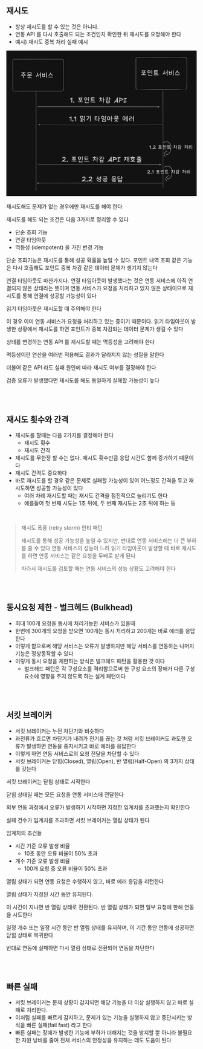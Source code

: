 ## 재시도

- 항상 재시도를 할 수 있는 것은 아니다.
- 연동 API 를 다시 호출해도 되는 조건인지 확인한 뒤 재시도를 요청해야 한다
- 예시) 재시도 중복 처리 실패 예시

![재시도_실패예시](./img/재시도_실패예시.png)

재시도해도 문제가 없는 경우에만 재시도를 해야 한다

재시도를 해도 되는 조건은 다음 3가지로 정리할 수 있다

- 단순 조회 기능
- 연결 타임아웃
- 멱등성 (idempotent) 을 가진 변경 기능

단순 조회기능은 재시도를 통해 성공 확률을 높일 수 있다.
포인트 내역 조회 같은 기능은 다시 호출해도 포인트 중복 차감 같은 데이터 문제가 생기지 않는다

연결 타임아웃도 마찬가지다.
연결 타임아웃이 발생했다는 것은 연동 서비스에 아직 연결되지 않은 상태라는 뜻이며 연동 서비스가 요청을 처리하고 있지 않은 상태이므로 재시도를 통해 연결에 성공할 가능성이 있다

읽기 타임아웃은 재시도할 때 주의해야 한다

이 경우 이미 연동 서비스가 요청을 처리하고 있는 중이기 때문이다.
읽기 타임아웃이 발생한 상황에서 재시도를 하면 포인트가 중복 차감되는 데이터 문제가 생길 수 있다

상태를 변경하는 연동 API 를 재시도할 때는 멱등성을 고려해야 한다

멱등성이란 연산을 여러번 적용해도 결과가 달라지지 않는 성질을 말한다

더불어 같은 API 라도 실패 원인에 따라 재시도 여부를 결정해야 한다

검증 오류가 발생했다면 재시도를 해도 동일하게 실패할 가능성이 높다

</br>
</br>

## 재시도 횟수와 간격

- 재시도를 할때는 다음 2가지를 결정해야 한다
  - 재시도 횟수
  - 재시도 간격
- 재시도를 무한정 할 수는 없다. 재시도 횟수만큼 응답 시간도 함께 증가하기 때문이다
- 재시도 간격도 중요하다
- 바로 재시도를 할 경우 같은 문제로 실패할 가능성이 있어 어느정도 간격을 두고 재시도하면 성공할 가능성이 있다
  - 여러 차례 재시도할 때는 재시도 간격을 점진적으로 늘리기도 한다
  - 예를들어 첫 번째 시도는 1초 뒤에, 두 번째 재시도는 2초 뒤에 하는 등

</br>

> 재시도 폭풍 (retry storm) 안티 패턴
>
> 재시도를 통해 성공 가능성을 높일 수 있지만, 반대로 연동 서비스에는 더 큰 부하를 줄 수 있다
> 연동 서비스의 성능이 느려 읽기 타임아웃이 발생할 때 바로 재시도를 하면 연동 서비스는 같은 요청을 두배로 받게 된다
>
> 따라서 재시도를 검토할 때는 연동 서비스의 성능 상황도 고려해야 한다

</br>
</br>

## 동시요청 제한 - 벌크헤드 (Bulkhead)

- 최대 100개 요청을 동시에 처리가능한 서비스가 있을때
- 한번에 300개의 요청을 받으면 100개는 동시 처리하고 200개는 바로 에러를 응답한다
- 이렇게 함으로써 해당 서비스는 오류가 발생하지만 해당 서비스를 연동하는 나머지 기능은 정상동작할 수 있다
- 이렇게 동시 요청을 제한하는 방식은 벌크헤드 패턴을 활용한 것 이다
  - 벌크헤드 패턴은 각 구성요소를 격리함으로써 한 구성 요소의 장애가 다른 구성 요소에 영향을 주지 않도록 하는 설계 패턴이다

</br>
</br>

## 서킷 브레이커

- 서킷 브레이커는 누전 차단기와 비슷하다
- 과전류가 흐르면 차단기가 내려가 전기를 끊는 것 처럼 서킷 브레이커도 과도한 오류가 발생하면 연동을 중지시키고 바로 에러를 응답한다
- 이렇게 하면 연동 서비스로의 요청 전달을 차단할 수 있다
- 서킷 브레이커는 닫힘(Closed), 열림(Open), 반 열림(Half-Open) 의 3가지 상태를 갖는다

서킷 브레이커는 닫힘 상태로 시작한다

닫힘 상태일 때는 모든 요청을 연동 서비스에 전달한다

외부 연동 과정에서 오류가 발생하기 시작하면 지정한 임계치를 초과했는지 확인한다

실패 건수가 임계치를 초과하면 서킷 브레이커는 열림 상태가 된다

임계치의 조건들

- 시간 기준 오류 발생 비율
  - 10초 동안 오류 비율이 50% 초과
- 개수 기준 오류 발생 비율
  - 100개 요청 중 오류 비율이 50% 초과

열림 상태가 되면 연동 요청은 수행하지 않고, 바로 에러 응답을 리턴한다

열림 상태가 지정된 시간 동안 유지된다.

이 시간이 지나면 반 열림 상태로 전환된다. 반 열림 상태가 되면 일부 요청에 한해 연동을 시도한다

일정 개수 또는 일정 시간 동안 반 열림 상태를 유지하며, 이 기간 동안 연동에 성공하면 닫힘 상태로 복귀한다

반대로 연동에 실패하면 다시 열림 상태로 전환되어 연동을 차단한다

</br>
</br>

## 빠른 실패

- 서킷 브레이커는 문제 상황이 감지되면 해당 기능을 더 이상 실행하지 않고 바로 실패로 처리한다.
- 이처럼 실패를 빠르게 감지하고, 문제가 있는 기능을 실행하지 않고 중단시키는 방식을 빠른 실패(fail fast) 라고 한다
- 빠른 실패는 장애가 발생한 기능에 부하가 더해지는 것을 방지할 뿐 아니라 불필요한 자원 낭비를 줄여 전체 서비스의 안정성을 유지하는 데도 도움이 된다

